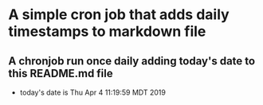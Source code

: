 A simple cron job that adds daily timestamps to markdown file
============================================================
## A chronjob run once daily adding today's date to this README.md file
* today's date is Thu Apr  4 11:19:59 MDT 2019
